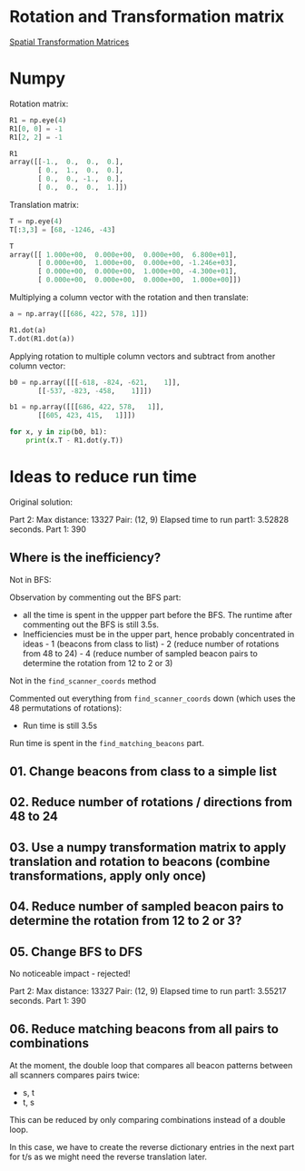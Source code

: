 # Rotation and Transformation matrix

[Spatial Transformation Matrices](https://www.brainvoyager.com/bv/doc/UsersGuide/CoordsAndTransforms/SpatialTransformationMatrices.html)

# Numpy

Rotation matrix:

```python
R1 = np.eye(4)
R1[0, 0] = -1
R1[2, 2] = -1

R1
array([[-1.,  0.,  0.,  0.],
       [ 0.,  1.,  0.,  0.],
       [ 0.,  0., -1.,  0.],
       [ 0.,  0.,  0.,  1.]])
```

Translation matrix:

```python
T = np.eye(4)
T[:3,3] = [68, -1246, -43]

T
array([[ 1.000e+00,  0.000e+00,  0.000e+00,  6.800e+01],
       [ 0.000e+00,  1.000e+00,  0.000e+00, -1.246e+03],
       [ 0.000e+00,  0.000e+00,  1.000e+00, -4.300e+01],
       [ 0.000e+00,  0.000e+00,  0.000e+00,  1.000e+00]])
```

Multiplying a column vector with the rotation and then translate:

```python
a = np.array([[686, 422, 578, 1]])

R1.dot(a)
T.dot(R1.dot(a))
```

Applying rotation to multiple column vectors and subtract from another column vector:

```python
b0 = np.array([[[-618, -824, -621,    1]],
       [[-537, -823, -458,    1]]])

b1 = np.array([[[686, 422, 578,   1]],
       [[605, 423, 415,   1]]])

for x, y in zip(b0, b1):
    print(x.T - R1.dot(y.T))
```

# Ideas to reduce run time

Original solution:

Part 2: Max distance: 13327
Pair: (12, 9)
Elapsed time to run part1: 3.52828 seconds.
Part 1: 390

## Where is the inefficiency?

Not in BFS:

Observation by commenting out the BFS part:
- all the time is spent in the uppper part before the BFS. The runtime after commenting out the BFS is still 3.5s.
- Inefficiencies must be in the upper part, hence probably concentrated in ideas 
       - 1 (beacons from class to list)
       - 2 (reduce number of rotations from 48 to 24)
       - 4 (reduce number of sampled beacon pairs to determine the rotation from 12 to 2 or 3)

Not in the `find_scanner_coords` method 

Commented out everything from `find_scanner_coords` down (which uses the 48 permutations of rotations):
- Run time is still 3.5s

Run time is spent in the `find_matching_beacons` part.

## 01. Change beacons from class to a simple list
## 02. Reduce number of rotations / directions from 48 to 24
## 03. Use a numpy transformation matrix to apply translation and rotation to beacons (combine transformations, apply only once)
## 04. Reduce number of sampled beacon pairs to determine the rotation from 12 to 2 or 3?

## 05. Change BFS to DFS

No noticeable impact - rejected!

Part 2: Max distance: 13327
Pair: (12, 9)
Elapsed time to run part1: 3.55217 seconds.
Part 1: 390

## 06. Reduce matching beacons from all pairs to combinations

At the moment, the double loop that compares all beacon patterns between all scanners compares pairs twice:
- s, t
- t, s

This can be reduced by only comparing combinations instead of a double loop.

In this case, we have to create the reverse dictionary entries in the next part for t/s as we might need the reverse translation later.